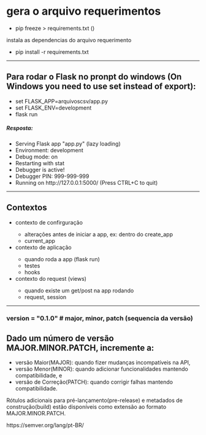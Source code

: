 <h1>gera o arquivo requerimentos</h1>
<ul>
<li>
    pip freeze > requirements.txt ()
</li>
</ul>
<p> instala as dependencias do arquivo requerimento </p>
<ul>
<li>pip install -r requirements.txt</li>
</ul>
<hr>
<h2>Para rodar o Flask no pronpt do windows (On Windows you need to use set instead of export):</h2>
<ul>
<li> set FLASK_APP=arquivoscsv/app.py </li>
<li> set FLASK_ENV=development </li>
<li>flask run</li>
</ul>
<h5>  Resposta: </h5>
<ul>
 <li> Serving Flask app "app.py" (lazy loading)</li>
 <li> Environment: development</li>
 <li> Debug mode: on</li>
 <li> Restarting with stat</li>
 <li> Debugger is active!</li>
 <li> Debugger PIN: 999-999-999</li>
 <li> Running on http://127.0.0.1:5000/ (Press CTRL+C to quit)</li>
</ul>
<hr>
<h2>Contextos</h2>
<ul>
    <li>contexto de confirguração </li>
    <ul>
        <li>alterações antes de iniciar a app, ex: dentro do create_app</li>
        <li>current_app</li>
    </ul>
    <li>contexto de aplicação </li>
    <ul>
        <li>quando roda a app (flask run)</li>
        <li>testes</li>
        <li>hooks </li>
    </ul>
    <li>contexto do request (views)</li>
    <ul>
        <li>quando existe um get/post na app rodando</li>
        <li>request, session</li>
    </ul>
</ul>
<hr>
<h3>version = "0.1.0" # major, minor, patch (sequencia da versão)</h3>

<h2>Dado um número de versão MAJOR.MINOR.PATCH, incremente a:</h2>
<ul>
    <li>versão Maior(MAJOR): quando fizer mudanças incompatíveis na API,</li>
    <li>versão Menor(MINOR): quando adicionar funcionalidades mantendo compatibilidade, e</li>
    <li>versão de Correção(PATCH): quando corrigir falhas mantendo compatibilidade.</li>
</ul>
<p>Rótulos adicionais para pré-lançamento(pre-release) e metadados de construção(build) estão disponíveis como extensão ao formato MAJOR.MINOR.PATCH.</p>
<p>https://semver.org/lang/pt-BR/</p>